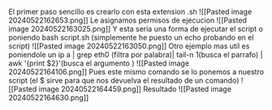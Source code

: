 
El primer paso sencillo es crearlo con esta extension .sh
![[Pasted image 20240522162653.png]]
Le asignamos permisos de ejecucion
![[Pasted image 20240522163025.png]]
Y esta seria una forma de ejecutar el script o poniendo bash script.sh (simplemente he puesto un echo probando en el script)
![[Pasted image 20240522163050.png]]
Otro ejemplo mas util es poniendole un 
ip a | grep eth0 (filtra por palabra)| tail-n 1(busca el parrafo) | awk '{print $2}'(busca el argumento )
![[Pasted image 20240522164106.png]]
Pues este mismo comando se lo ponemos a nuestro script (el $ sirve para que nos devuelva el resultado de un comando)
![[Pasted image 20240522164459.png]]
Resultado
![[Pasted image 20240522164630.png]]
